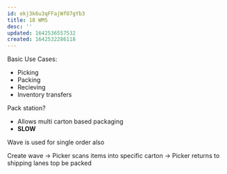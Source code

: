 ```yaml
---
id: ekj3k6u3qFFajWfO7gYb3
title: 18 WMS
desc: ''
updated: 1642536557532
created: 1642532286118
---
```


Basic Use Cases:

- Picking
- Packing
- Recieving
- Inventory transfers

Pack station?
- Allows multi carton based packaging
- **SLOW**

Wave is used for single order also

Create wave -> Picker scans items into specific carton -> Picker returns to shipping lanes top be packed





